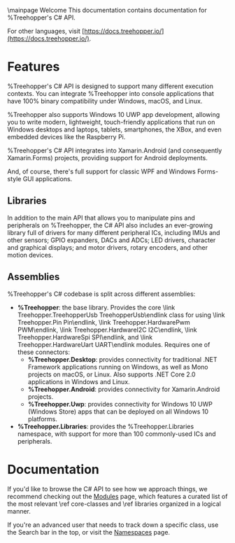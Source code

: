\mainpage Welcome
This documentation contains documentation for %Treehopper's C# API. 

For other languages, visit [https://docs.treehopper.io/](https://docs.treehopper.io/).

# Features
%Treehopper's C# API is designed to support many different execution contexts. You can integrate %Treehopper into console applications that have 100% binary compatibility under Windows, macOS, and Linux.

%Treehopper also supports Windows 10 UWP app development, allowing you to write modern, lightweight, touch-friendly applications that run on Windows desktops and laptops, tablets, smartphones, the XBox, and even embedded devices like the Raspberry Pi.

%Treehopper's C# API integrates into Xamarin.Android (and consequently Xamarin.Forms) projects, providing support for Android deployments.

And, of course, there's full support for classic WPF and Windows Forms-style GUI applications.

## Libraries
In addition to the main API that allows you to manipulate pins and peripherals on %Treehopper, the C# API also includes an ever-growing library full of drivers for many different peripheral ICs, including IMUs and other sensors; GPIO expanders, DACs and ADCs; LED drivers, character and graphical displays; and motor drivers, rotary encoders, and other motion devices.

## Assemblies
%Treehopper's C# codebase is split across different assemblies:

- **%Treehopper**: the base library. Provides the core \link Treehopper.TreehopperUsb TreehopperUsb\endlink class for using \link Treehopper.Pin Pin\endlink, \link Treehopper.HardwarePwm PWM\endlink, \link Treehopper.HardwareI2C I2C\endlink, \link Treehopper.HardwareSpi SPI\endlink, and \link Treehopper.HardwareUart UART\endlink modules. Requires one of these connectors:
    - **%Treehopper.Desktop**: provides connectivity for traditional .NET Framework applications running on Windows, as well as Mono projects on macOS, or Linux. Also supports .NET Core 2.0 applications in Windows and Linux.
    - **%Treehopper.Android**: provides connectivity for Xamarin.Android projects.
    - **%Treehopper.Uwp**: provides connectivity for Windows 10 UWP (Windows Store) apps that can be deployed on all Windows 10 platforms.
- **%Treehopper.Libraries**: provides the %Treehopper.Libraries namespace, with support for more than 100 commonly-used ICs and peripherals.

# Documentation
If you'd like to browse the C# API to see how we approach things, we recommend checking out the [Modules](modules.html) page, which features a curated list of the most relevant \ref core-classes and \ref libraries organized in a logical manner.

If you're an advanced user that needs to track down a specific class, use the Search bar in the top, or visit the [Namespaces](namespaces.html) page.